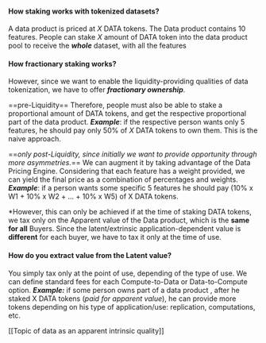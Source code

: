 #### How staking works with tokenized datasets? 

A data product is priced at *X* DATA tokens. The Data product contains 10 features.
People can stake *X* amount of DATA token into the data product pool to receive the ***whole*** dataset, with all the features  

#### How fractionary staking works? 

However, since we want to enable the liquidity-providing qualities of data tokenization, we have to offer ***fractionary ownership***.

==pre-Liquidity==
Therefore, people must also be able to stake a proportional amount of DATA tokens, and get the respective proportional part of the data product. 
***Example***: if the respective person wants only 5 features, he should pay only 50% of *X* DATA tokens to own them. This is the naive approach.

==*only post-Liquidity, since initially we want to provide opportunity through more asymmetries.*==
We can augment it by taking advantage of the Data Pricing Engine. Considering that each feature has a weight provided, we can yield the final price as a combination of percentages and weights. ***Example***: if a person wants some specific 5 features he should pay 
(10% x W1 + 10% x W2 + ... + 10% x W5)  of X DATA tokens.

*However, this can only be achieved if  at the time of staking DATA tokens, we tax only on the Apparent value of the Data product, which is the **same for all** Buyers. 
Since the latent/extrinsic application-dependent value is **different** for each buyer, we have to tax it only at the time of use.

#### How do you extract value from the Latent value?

You simply tax only at the point of use, depending of the type of use. We can define standard fees for each Compute-to-Data or Data-to-Compute option. 
***Example:*** if some person owns part of a data product , after he staked X DATA tokens (*paid for apparent value*), he can provide more tokens depending on his type of application/use: replication, computations, etc. 


[[Topic of data as an apparent intrinsic quality]]


